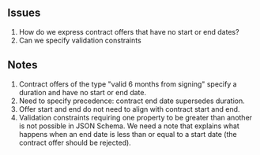 ## Issues

1. How do we express contract offers that have no start or end dates?
2. Can we specify validation constraints

## Notes

1. Contract offers of the type "valid 6 months from signing" specify a duration and have no start or end date.
2. Need to specify precedence: contract end date supersedes duration.
3. Offer start and end do not need to align with contract start and end.
4. Validation constraints requiring one property to be greater than another is not possible in JSON Schema. We need a note that explains what happens when an end date is less than
   or equal to a start date (the contract offer should be rejected).
